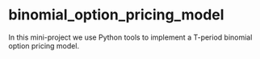 # binomial_option_pricing_model
In this mini-project we use Python tools to implement a T-period binomial option pricing model.
